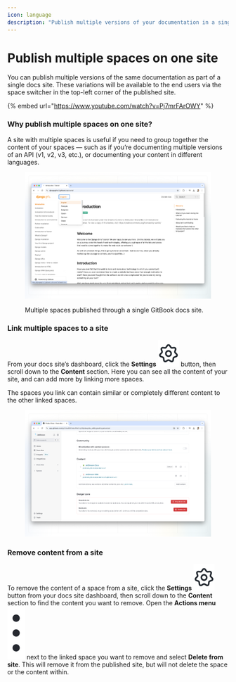 ```yaml
---
icon: language
description: "Publish multiple versions of your documentation in a single site —\_ideal for language localization, product versions, and more."
---
```


# Publish multiple spaces on one site

You can publish multiple versions of the same documentation as part of a single docs site. These variations will be available to the end users via the space switcher in the top-left corner of the published site.

{% embed url="https://www.youtube.com/watch?v=Pj7mrFArOWY" %}

### Why publish multiple spaces on one site?

A site with multiple spaces is useful if you need to group together the content of your spaces — such as if you’re documenting multiple versions of an API (v1, v2, v3, etc.), or documenting your content in different languages.

<figure><img src="../.gitbook/assets/variants (1).png" alt=""><figcaption><p>Multiple spaces published through a single GitBook docs site.</p></figcaption></figure>

### Link multiple spaces to a site

From your docs site’s dashboard, click the **Settings** <picture><source srcset="../.gitbook/assets/settings-dark.png" media="(prefers-color-scheme: dark)"><img src="../.gitbook/assets/settings-light.png" alt="" data-size="line"></picture> button, then scroll down to the **Content** section. Here you can see all the content of your site, and can add more by linking more spaces.

The spaces you link can contain similar or completely different content to the other linked spaces.&#x20;

<figure><img src="../.gitbook/assets/link-content.png" alt=""><figcaption></figcaption></figure>

### Remove content from a site

To remove the content of a space from a site, click the **Settings** <picture><source srcset="../.gitbook/assets/settings-dark.png" media="(prefers-color-scheme: dark)"><img src="../.gitbook/assets/settings-light.png" alt="" data-size="line"></picture> button from your docs site dashboard, then scroll down to the **Content** section to find the content you want to remove. Open the **Actions menu** <img src="../.gitbook/assets/Actions menu.png" alt="" data-size="line"> next to the linked space you want to remove and select **Delete from site**. This will remove it from the published site, but will not delete the space or the content within.
